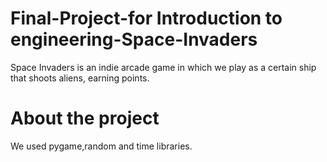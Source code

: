
# Final-Project-for Introduction to engineering-Space-Invaders
Space Invaders is an indie arcade game in which we play as a certain ship that shoots aliens, earning points.

# About the project
We used pygame,random and time libraries.


